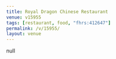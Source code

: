 ```yaml
---
title: Royal Dragon Chinese Restaurant
venue: v15955
tags: [restaurant, food, "fhrs:412647"]
permalink: /v/15955/
layout: venue
---
```

null